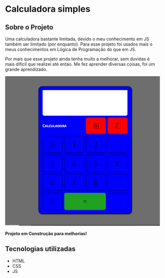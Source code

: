 # Calculadora simples

## Sobre o Projeto 

 Uma calculadora bastante limitada, devido o meu conhecimento em JS também ser limitado (por enquanto).
Para esse projeto foi usados mais o meus conhecimentos em Lógica de Programação do que em JS.

 Por mais que esse projeto ainda tenha muito a melhorar, sem duvidas é mais dificil que realizei até entao. Me fez aprender diversas coisas, foi um grande aprendizado.

 <img src="assets\img\interface.PNG" >

 <b>Projeto em Construção para melhorias!</b>

 ## Tecnologias utilizadas 

 - HTML
 - CSS
 - JS